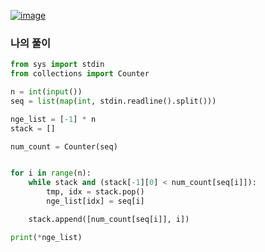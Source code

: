 [![image](https://user-images.githubusercontent.com/69138191/202887383-0e5a1e25-a069-4298-b0c6-436e8841b5f2.png)](https://www.acmicpc.net/problem/17299)

### 나의 풀이
```python
from sys import stdin
from collections import Counter

n = int(input())
seq = list(map(int, stdin.readline().split()))

nge_list = [-1] * n
stack = []

num_count = Counter(seq)


for i in range(n):
    while stack and (stack[-1][0] < num_count[seq[i]]):
        tmp, idx = stack.pop()
        nge_list[idx] = seq[i]

    stack.append([num_count[seq[i]], i])

print(*nge_list)
```
